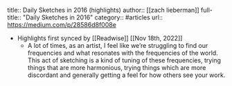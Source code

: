 title:: Daily Sketches in 2016 (highlights)
author:: [[zach lieberman]]
full-title:: "Daily Sketches in 2016"
category:: #articles
url:: https://medium.com/p/28586d8f008e

- Highlights first synced by [[Readwise]] [[Nov 18th, 2022]]
	- A lot of times, as an artist, I feel like we’re struggling to find our frequencies and what resonates with the frequencies of the world. This act of sketching is a kind of tuning of these frequencies, trying things that are more harmonious, trying things which are more discordant and generally getting a feel for how others see your work.
